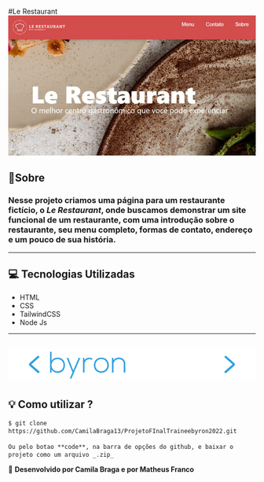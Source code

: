 #Le Restaurant 
![banner](/img/banner_readme.jpeg)

## 📄Sobre

### Nesse projeto criamos uma página para um restaurante fictício, o _Le Restaurant_, onde buscamos demonstrar um site funcional de um restaurante, com uma introdução sobre o restaurante, seu menu completo, formas de contato, endereço e um pouco de sua história.

---

## 💻 Tecnologias Utilizadas

- HTML
- CSS
- TailwindCSS
- Node Js

---
![byron](/img/byron.png)
---
## 💡 Como utilizar ?
```
$ git clone https://github.com/CamilaBraga13/ProjetoFInalTraineebyron2022.git

Ou pelo botao **code**, na barra de opções do github, e baixar o projeto como um arquivo _.zip_
```


🚀 **Desenvolvido por Camila Braga e por Matheus Franco**
